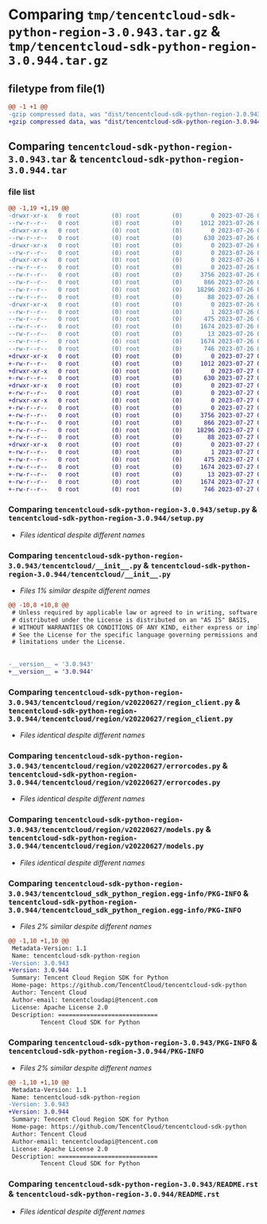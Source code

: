 # Comparing `tmp/tencentcloud-sdk-python-region-3.0.943.tar.gz` & `tmp/tencentcloud-sdk-python-region-3.0.944.tar.gz`

## filetype from file(1)

```diff
@@ -1 +1 @@
-gzip compressed data, was "dist/tencentcloud-sdk-python-region-3.0.943.tar", last modified: Wed Jul 26 00:42:41 2023, max compression
+gzip compressed data, was "dist/tencentcloud-sdk-python-region-3.0.944.tar", last modified: Thu Jul 27 02:21:27 2023, max compression
```

## Comparing `tencentcloud-sdk-python-region-3.0.943.tar` & `tencentcloud-sdk-python-region-3.0.944.tar`

### file list

```diff
@@ -1,19 +1,19 @@
-drwxr-xr-x   0 root         (0) root         (0)        0 2023-07-26 00:42:41.000000 tencentcloud-sdk-python-region-3.0.943/
--rw-r--r--   0 root         (0) root         (0)     1012 2023-07-26 00:42:41.000000 tencentcloud-sdk-python-region-3.0.943/setup.py
-drwxr-xr-x   0 root         (0) root         (0)        0 2023-07-26 00:42:41.000000 tencentcloud-sdk-python-region-3.0.943/tencentcloud/
--rw-r--r--   0 root         (0) root         (0)      630 2023-07-26 00:42:41.000000 tencentcloud-sdk-python-region-3.0.943/tencentcloud/__init__.py
-drwxr-xr-x   0 root         (0) root         (0)        0 2023-07-26 00:42:41.000000 tencentcloud-sdk-python-region-3.0.943/tencentcloud/region/
--rw-r--r--   0 root         (0) root         (0)        0 2023-07-26 00:42:41.000000 tencentcloud-sdk-python-region-3.0.943/tencentcloud/region/__init__.py
-drwxr-xr-x   0 root         (0) root         (0)        0 2023-07-26 00:42:41.000000 tencentcloud-sdk-python-region-3.0.943/tencentcloud/region/v20220627/
--rw-r--r--   0 root         (0) root         (0)        0 2023-07-26 00:42:41.000000 tencentcloud-sdk-python-region-3.0.943/tencentcloud/region/v20220627/__init__.py
--rw-r--r--   0 root         (0) root         (0)     3756 2023-07-26 00:42:41.000000 tencentcloud-sdk-python-region-3.0.943/tencentcloud/region/v20220627/region_client.py
--rw-r--r--   0 root         (0) root         (0)      866 2023-07-26 00:42:41.000000 tencentcloud-sdk-python-region-3.0.943/tencentcloud/region/v20220627/errorcodes.py
--rw-r--r--   0 root         (0) root         (0)    18296 2023-07-26 00:42:41.000000 tencentcloud-sdk-python-region-3.0.943/tencentcloud/region/v20220627/models.py
--rw-r--r--   0 root         (0) root         (0)       88 2023-07-26 00:42:41.000000 tencentcloud-sdk-python-region-3.0.943/setup.cfg
-drwxr-xr-x   0 root         (0) root         (0)        0 2023-07-26 00:42:41.000000 tencentcloud-sdk-python-region-3.0.943/tencentcloud_sdk_python_region.egg-info/
--rw-r--r--   0 root         (0) root         (0)        1 2023-07-26 00:42:41.000000 tencentcloud-sdk-python-region-3.0.943/tencentcloud_sdk_python_region.egg-info/dependency_links.txt
--rw-r--r--   0 root         (0) root         (0)      475 2023-07-26 00:42:41.000000 tencentcloud-sdk-python-region-3.0.943/tencentcloud_sdk_python_region.egg-info/SOURCES.txt
--rw-r--r--   0 root         (0) root         (0)     1674 2023-07-26 00:42:41.000000 tencentcloud-sdk-python-region-3.0.943/tencentcloud_sdk_python_region.egg-info/PKG-INFO
--rw-r--r--   0 root         (0) root         (0)       13 2023-07-26 00:42:41.000000 tencentcloud-sdk-python-region-3.0.943/tencentcloud_sdk_python_region.egg-info/top_level.txt
--rw-r--r--   0 root         (0) root         (0)     1674 2023-07-26 00:42:41.000000 tencentcloud-sdk-python-region-3.0.943/PKG-INFO
--rw-r--r--   0 root         (0) root         (0)      746 2023-07-26 00:42:41.000000 tencentcloud-sdk-python-region-3.0.943/README.rst
+drwxr-xr-x   0 root         (0) root         (0)        0 2023-07-27 02:21:27.000000 tencentcloud-sdk-python-region-3.0.944/
+-rw-r--r--   0 root         (0) root         (0)     1012 2023-07-27 02:21:27.000000 tencentcloud-sdk-python-region-3.0.944/setup.py
+drwxr-xr-x   0 root         (0) root         (0)        0 2023-07-27 02:21:27.000000 tencentcloud-sdk-python-region-3.0.944/tencentcloud/
+-rw-r--r--   0 root         (0) root         (0)      630 2023-07-27 02:21:27.000000 tencentcloud-sdk-python-region-3.0.944/tencentcloud/__init__.py
+drwxr-xr-x   0 root         (0) root         (0)        0 2023-07-27 02:21:27.000000 tencentcloud-sdk-python-region-3.0.944/tencentcloud/region/
+-rw-r--r--   0 root         (0) root         (0)        0 2023-07-27 02:21:27.000000 tencentcloud-sdk-python-region-3.0.944/tencentcloud/region/__init__.py
+drwxr-xr-x   0 root         (0) root         (0)        0 2023-07-27 02:21:27.000000 tencentcloud-sdk-python-region-3.0.944/tencentcloud/region/v20220627/
+-rw-r--r--   0 root         (0) root         (0)        0 2023-07-27 02:21:27.000000 tencentcloud-sdk-python-region-3.0.944/tencentcloud/region/v20220627/__init__.py
+-rw-r--r--   0 root         (0) root         (0)     3756 2023-07-27 02:21:27.000000 tencentcloud-sdk-python-region-3.0.944/tencentcloud/region/v20220627/region_client.py
+-rw-r--r--   0 root         (0) root         (0)      866 2023-07-27 02:21:27.000000 tencentcloud-sdk-python-region-3.0.944/tencentcloud/region/v20220627/errorcodes.py
+-rw-r--r--   0 root         (0) root         (0)    18296 2023-07-27 02:21:27.000000 tencentcloud-sdk-python-region-3.0.944/tencentcloud/region/v20220627/models.py
+-rw-r--r--   0 root         (0) root         (0)       88 2023-07-27 02:21:27.000000 tencentcloud-sdk-python-region-3.0.944/setup.cfg
+drwxr-xr-x   0 root         (0) root         (0)        0 2023-07-27 02:21:27.000000 tencentcloud-sdk-python-region-3.0.944/tencentcloud_sdk_python_region.egg-info/
+-rw-r--r--   0 root         (0) root         (0)        1 2023-07-27 02:21:27.000000 tencentcloud-sdk-python-region-3.0.944/tencentcloud_sdk_python_region.egg-info/dependency_links.txt
+-rw-r--r--   0 root         (0) root         (0)      475 2023-07-27 02:21:27.000000 tencentcloud-sdk-python-region-3.0.944/tencentcloud_sdk_python_region.egg-info/SOURCES.txt
+-rw-r--r--   0 root         (0) root         (0)     1674 2023-07-27 02:21:27.000000 tencentcloud-sdk-python-region-3.0.944/tencentcloud_sdk_python_region.egg-info/PKG-INFO
+-rw-r--r--   0 root         (0) root         (0)       13 2023-07-27 02:21:27.000000 tencentcloud-sdk-python-region-3.0.944/tencentcloud_sdk_python_region.egg-info/top_level.txt
+-rw-r--r--   0 root         (0) root         (0)     1674 2023-07-27 02:21:27.000000 tencentcloud-sdk-python-region-3.0.944/PKG-INFO
+-rw-r--r--   0 root         (0) root         (0)      746 2023-07-27 02:21:27.000000 tencentcloud-sdk-python-region-3.0.944/README.rst
```

### Comparing `tencentcloud-sdk-python-region-3.0.943/setup.py` & `tencentcloud-sdk-python-region-3.0.944/setup.py`

 * *Files identical despite different names*

### Comparing `tencentcloud-sdk-python-region-3.0.943/tencentcloud/__init__.py` & `tencentcloud-sdk-python-region-3.0.944/tencentcloud/__init__.py`

 * *Files 1% similar despite different names*

```diff
@@ -10,8 +10,8 @@
 # Unless required by applicable law or agreed to in writing, software
 # distributed under the License is distributed on an "AS IS" BASIS,
 # WITHOUT WARRANTIES OR CONDITIONS OF ANY KIND, either express or implied.
 # See the License for the specific language governing permissions and
 # limitations under the License.
 
 
-__version__ = '3.0.943'
+__version__ = '3.0.944'
```

### Comparing `tencentcloud-sdk-python-region-3.0.943/tencentcloud/region/v20220627/region_client.py` & `tencentcloud-sdk-python-region-3.0.944/tencentcloud/region/v20220627/region_client.py`

 * *Files identical despite different names*

### Comparing `tencentcloud-sdk-python-region-3.0.943/tencentcloud/region/v20220627/errorcodes.py` & `tencentcloud-sdk-python-region-3.0.944/tencentcloud/region/v20220627/errorcodes.py`

 * *Files identical despite different names*

### Comparing `tencentcloud-sdk-python-region-3.0.943/tencentcloud/region/v20220627/models.py` & `tencentcloud-sdk-python-region-3.0.944/tencentcloud/region/v20220627/models.py`

 * *Files identical despite different names*

### Comparing `tencentcloud-sdk-python-region-3.0.943/tencentcloud_sdk_python_region.egg-info/PKG-INFO` & `tencentcloud-sdk-python-region-3.0.944/tencentcloud_sdk_python_region.egg-info/PKG-INFO`

 * *Files 2% similar despite different names*

```diff
@@ -1,10 +1,10 @@
 Metadata-Version: 1.1
 Name: tencentcloud-sdk-python-region
-Version: 3.0.943
+Version: 3.0.944
 Summary: Tencent Cloud Region SDK for Python
 Home-page: https://github.com/TencentCloud/tencentcloud-sdk-python
 Author: Tencent Cloud
 Author-email: tencentcloudapi@tencent.com
 License: Apache License 2.0
 Description: ============================
         Tencent Cloud SDK for Python
```

### Comparing `tencentcloud-sdk-python-region-3.0.943/PKG-INFO` & `tencentcloud-sdk-python-region-3.0.944/PKG-INFO`

 * *Files 2% similar despite different names*

```diff
@@ -1,10 +1,10 @@
 Metadata-Version: 1.1
 Name: tencentcloud-sdk-python-region
-Version: 3.0.943
+Version: 3.0.944
 Summary: Tencent Cloud Region SDK for Python
 Home-page: https://github.com/TencentCloud/tencentcloud-sdk-python
 Author: Tencent Cloud
 Author-email: tencentcloudapi@tencent.com
 License: Apache License 2.0
 Description: ============================
         Tencent Cloud SDK for Python
```

### Comparing `tencentcloud-sdk-python-region-3.0.943/README.rst` & `tencentcloud-sdk-python-region-3.0.944/README.rst`

 * *Files identical despite different names*

